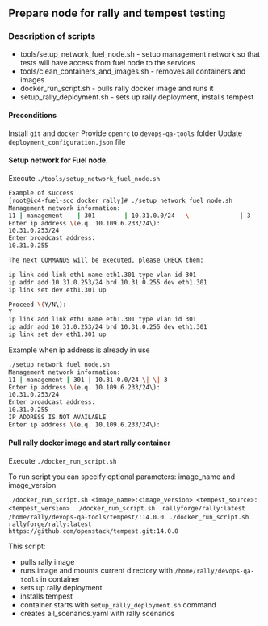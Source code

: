 ## Prepare node for rally and tempest testing

### Description of scripts

- tools/setup_network_fuel_node.sh - setup management network so that tests will have access from fuel node to the services
- tools/clean_containers_and_images.sh - removes all containers and images
- docker_run_script.sh - pulls rally docker image and runs it
- setup_rally_deployment.sh - sets up rally deployment, installs tempest

#### Preconditions

Install `git` and `docker`
Provide `openrc` to `devops-qa-tools` folder
Update `deployment_configuration.json` file

#### Setup network for Fuel node.

Execute ``./tools/setup_network_fuel_node.sh``

```bash
Example of success
[root@ic4-fuel-scc docker_rally]# ./setup_network_fuel_node.sh
Management network information:
11 | management    | 301        | 10.31.0.0/24   \|             | 3
Enter ip address \(e.q. 10.109.6.233/24\):
10.31.0.253/24
Enter broadcast address:
10.31.0.255

The next COMMANDS will be executed, please CHECK them:

ip link add link eth1 name eth1.301 type vlan id 301
ip addr add 10.31.0.253/24 brd 10.31.0.255 dev eth1.301
ip link set dev eth1.301 up

Proceed \(Y/N\):
Y
ip link add link eth1 name eth1.301 type vlan id 301
ip addr add 10.31.0.253/24 brd 10.31.0.255 dev eth1.301
ip link set dev eth1.301 up
```

Example when ip address is already in use

```bash
./setup_network_fuel_node.sh
Management network information:
11 | management | 301 | 10.31.0.0/24 \| \| 3
Enter ip address \(e.q. 10.109.6.233/24\):
10.31.0.253/24
Enter broadcast address:
10.31.0.255
IP ADDRESS IS NOT AVAILABLE
Enter ip address \(e.q. 10.109.6.233/24\):
```

#### Pull rally docker image and start rally container

Execute ``./docker_run_script.sh``

To run script you can specify optional parameters:
image_name and image_version

``./docker_run_script.sh <image_name>:<image_version> <tempest_source>:<tempest_version>``
`` ./docker_run_script.sh  rallyforge/rally:latest /home/rally/devops-qa-tools/tempest/:14.0.0``
`` ./docker_run_script.sh  rallyforge/rally:latest https://github.com/openstack/tempest.git:14.0.0``

This script:
 - pulls rally image
 - runs image and mounts current directory with `/home/rally/devops-qa-tools` in container
 - sets up rally deployment
 - installs tempest
 - container starts with ``setup_rally_deployment.sh`` command
 - creates all_scenarios.yaml with rally scenarios